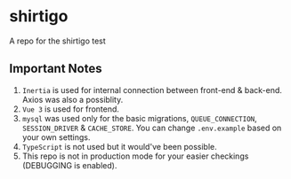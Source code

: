 # shirtigo
A repo for the shirtigo test

## Important Notes
1. `Inertia` is used for internal connection between front-end & back-end. Axios was also a possiblity.
2. `Vue 3` is used for frontend.
3. `mysql` was used only for the basic migrations, `QUEUE_CONNECTION`, `SESSION_DRIVER` & `CACHE_STORE`. You can change `.env.example` based on your own settings.
4. `TypeScript` is not used but it would've been possible.
5. This repo is not in production mode for your easier checkings (DEBUGGING is enabled).
